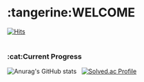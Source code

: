 <h1>:tangerine:WELCOME</h1>

[![Hits](https://hits.seeyoufarm.com/api/count/incr/badge.svg?url=https%3A%2F%2Fgithub.com%2Fju0718%2FProblem_solving_Backjoon.git&count_bg=%23EF57F9&title_bg=%237501A0&icon=&icon_color=%23E7E7E7&title=hits&edge_flat=false)](https://hits.seeyoufarm.com)
<br>
<br>

<h3>:cat:Current Progress</h3>

![Anurag's GitHub stats](https://github-readme-stats.vercel.app/api?username=ju0718&show_icons=true&theme=ambient_gradient) &nbsp;&nbsp;[![Solved.ac Profile](http://mazassumnida.wtf/api/v2/generate_badge?boj=chaeju0718)](https://solved.ac/chaeju0718/)
